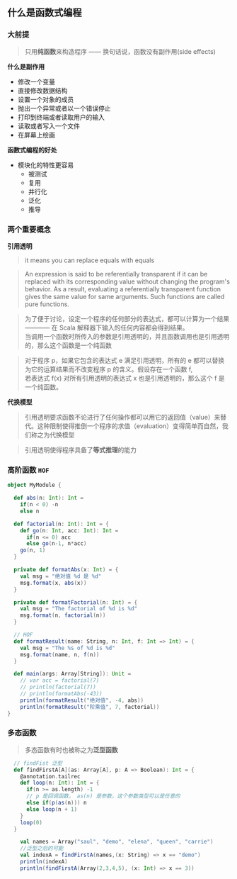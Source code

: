 ## 什么是函数式编程


### 大前提

> 只用**纯函数**来构造程序 —— 换句话说，函数没有副作用(side effects)

**什么是副作用**

- 修改一个变量
- 直接修改数据结构
- 设置一个对象的成员
- 抛出一个异常或者以一个错误停止
- 打印到终端或者读取用户的输入
- 读取或者写入一个文件
- 在屏幕上绘画

**函数式编程的好处**

- 模块化的特性更容易
  - 被测试
  - 复用
  - 并行化
  - 泛化
  - 推导

### 两个重要概念

**引用透明**

> it means you can replace equals with equals

> An expression is said to be referentially transparent if it can be replaced with its corresponding value without changing the program's behavior. As a result, evaluating a referentially transparent function gives the same value for same arguments. Such functions are called pure functions.

> 为了便于讨论，设定一个程序的任何部分的表达式，都可以计算为一个结果 ———— 在 Scala 解释器下输入的任何内容都会得到结果。<br>
当调用一个函数时所传入的参数是引用透明的，并且函数调用也是引用透明的，那么这个函数是一个纯函数

> 对于程序 p，如果它包含的表达式 e 满足引用透明，所有的 e 都可以替换为它的运算结果而不改变程序 p 的含义。假设存在一个函数 f, <br>
若表达式  f(x) 对所有引用透明的表达式 x 也是引用透明的，那么这个 f 是一个纯函数。

**代换模型**

> 引用透明要求函数不论进行了任何操作都可以用它的返回值（value）来替代。这种限制使得推倒一个程序的求值（evaluation）变得简单而自然，我们称之为代换模型

> 引用透明使得程序具备了**等式推理**的能力

### 高阶函数 `HOF`

```scala
object MyModule {

  def abs(n: Int): Int =
    if(n < 0) -n
    else n

  def factorial(n: Int): Int = {
    def go(n: Int, acc: Int): Int =
      if(n <= 0) acc
      else go(n-1, n*acc)
    go(n, 1)
  }

  private def formatAbs(x: Int) = {
    val msg = "绝对值 %d 是 %d"
    msg.format(x, abs(x))
  }

  private def formatFactorial(n: Int) = {
    val msg = "The factorial of %d is %d"
    msg.format(n, factorial(n))
  }

  // HOF
  def formatResult(name: String, n: Int, f: Int => Int) = {
    val msg = "The %s of %d is %d"
    msg.format(name, n, f(n))
  }

  def main(args: Array[String]): Unit =
    // var acc = factorial(7)
    // println(factorial(7))
    // println(formatAbs(-43))
    println(formatResult("绝对值", -4, abs))
    println(formatResult("阶乘值", 7, factorial))
}
```
### 多态函数

> 多态函数有时也被称之为**泛型函数**

```scala
  // findFist 泛型
  def findFirstA[A](as: Array[A], p: A => Boolean): Int = {
    @annotation.tailrec
    def loop(n: Int): Int = {
      if(n >= as.length) -1
      // p 是回调函数， as(n) 是参数，这个参数类型可以是任意的
      else if(p(as(n))) n
      else loop(n + 1)
    }
    loop(0)
  }

    val names = Array("saul", "demo", "elena", "queen", "carrie")
    //泛型之后的可能
    val indexA = findFirstA(names,(x: String) => x == "demo")
    println(indexA)
    println(findFirstA(Array(2,3,4,5), (x: Int) => x == 3))
```












